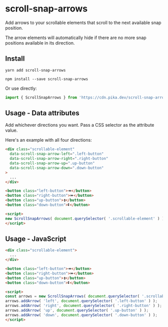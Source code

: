 # scroll-snap-arrows

Add arrows to your scrollable elements that scroll to the next available snap position.

The arrow elements will automatically hide if there are no more snap positions available in its direction.

## Install

```shell
yarn add scroll-snap-arrows

npm install --save scroll-snap-arrows
```

Or use directly:

```js
import { ScrollSnapArrows } from 'https://cdn.pika.dev/scroll-snap-arrows';
```

## Usage - Data attributes

Add whichever directions you want. Pass a CSS selector as the attribute value.

Here's an example with all four directions:

```html
<div class="scrollable-element"
  data-scroll-snap-arrow-left=".left-button"
  data-scroll-snap-arrow-right=".right-button"
  data-scroll-snap-arrow-up=".up-button"
  data-scroll-snap-arrow-down=".down-button"
>
  ...
</div>

<button class="left-button">⏪</button>
<button class="right-button">⏩</button>
<button class="up-button">⏫</button>
<button class="down-button">⏬</button>

<script>
new ScrollSnapArrows( document.querySelector( '.scrollable-element' ) );
</script>
```

## Usage - JavaScript

```html
<div class="scrollable-element">
  ...
</div>

<button class="left-button">⏪</button>
<button class="right-button">⏩</button>
<button class="up-button">⏫</button>
<button class="down-button">⏬</button>

<script>
const arrows = new ScrollSnapArrows( document.querySelector( '.scrollable-element' ) );
arrows.addArrow( 'left', document.querySelector( '.left-button' ) );
arrows.addArrow( 'right', document.querySelector( '.right-button' ) );
arrows.addArrow( 'up', document.querySelector( '.up-button' ) );
arrows.addArrow( 'down', document.querySelector( '.down-button' ) );
</script>
```
